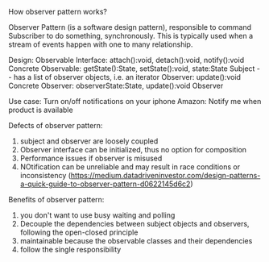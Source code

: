 How observer pattern works?

Observer Pattern (is a software design pattern), responsible to command Subscriber to do something, synchronously. This is typically used when a stream of events happen with one to many relationship.

Design:
Observable Interface: attach():void, detach():void, notify():void     
Concrete Observable: getState():State, setState():void, state:State Subject -- has a list of observer objects, i.e. an iterator
Observer: update():void
Concrete Observer: observerState:State, update():void     Observer


Use case:
Turn on/off notifications on your iphone
Amazon: Notify me when product is available

Defects of observer pattern: 
1. subject and observer are loosely coupled
2. Observer interface can be initialized, thus no option for composition
3. Performance issues if observer is misused
4. NOtification can be unreliable and may result in race conditions or inconsistency
(https://medium.datadriveninvestor.com/design-patterns-a-quick-guide-to-observer-pattern-d0622145d6c2)

Benefits of observer pattern:
1. you don't want to use busy waiting and polling
2. Decouple the dependencies between subject objects and observers, following the open-closed principle
3. maintainable because the observable classes and their dependencies
4. follow the single responsibility 




